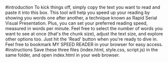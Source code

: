 #introduction
To kick things off, simply copy the text you want to read and paste it into this box. This tool will help you speed up your reading by showing you words one after another, a technique known as Rapid Serial Visual Presentation. Plus, you can set your preferred reading speed, measured in words per minute. Feel free to select the number of words you want to see at once (that's the chunk size), adjust the text size, and explore other options too. Just hit the 'Read' button when you're ready to dive in. Feel free to bookmark MY SPEED READER in your browser for easy access.
#instructions
Save these three files (index.html, style.css, script.js) in the same folder, and open index.html in your web browser. 
